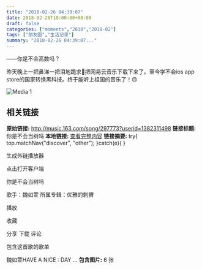 ```yaml
---
title: "2018-02-26 04:39:07"
date: 2018-02-26T10:00:00+08:00
draft: false
categories: ["moments","2018","2018-02"]
tags: ["朋友圈","生活记录"]
summary: "2018-02-26 04:39:07..."
---
```


——你是不会高数吗？

昨天晚上一把鼻涕一把泪地跪求🐨把网易云音乐下载下来了。至今学不会ios app store的国家转换黑科技。终于能听上祖国的音乐了！😢

![Media 1](/Moments/photos/2018-02-26/201802260439070.jpg)

## 相关链接

**原始链接:** http://music.163.com/song/297773?userid=1382311498
**链接标题:** 你是不会当树吗
**本地链接:** [查看完整内容](/link_content/2018/02/2018-02-26/link_content/)
**链接摘要:** try{
top.matchNav("discover", "other");
}catch(e){
}














生成外链播放器


点击打开客户端






你是不会当树吗



歌手：魏如萱
所属专辑：优雅的刺猬


播放

收藏

分享
下载
评论






















包含这首歌的歌单









魏如萱HAVE A NICE : DAY ...
**包含图片:** 6 张

